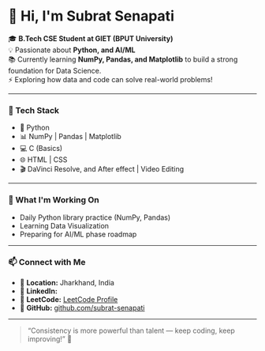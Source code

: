 # 👋 Hi, I'm Subrat Senapati  

🎓 **B.Tech CSE Student at GIET (BPUT University)**  
💡 Passionate about **Python, and AI/ML**  
📚 Currently learning **NumPy, Pandas, and Matplotlib** to build a strong foundation for Data Science.  
⚡ Exploring how data and code can solve real-world problems!  

---

### 🧰 Tech Stack
- 🐍 Python  
- 📊 NumPy | Pandas | Matplotlib  
- 💻 C (Basics)  
- 🌐 HTML | CSS  
- 🎬 DaVinci Resolve, and After effect | Video Editing  

---

### 🌱 What I'm Working On
- Daily Python library practice (NumPy, Pandas)
- Learning Data Visualization
- Preparing for AI/ML phase roadmap  

---

### 📫 Connect with Me
- 📍 **Location:** Jharkhand, India  
- 💼 **LinkedIn:**   
- 🧠 **LeetCode:** [LeetCode Profile](https://leetcode.com/MiHyeQRcFB/) 
- 🐙 **GitHub:** [github.com/subrat-senapati](https://github.com/subrat-senapati)

---

> “Consistency is more powerful than talent — keep coding, keep improving!” 🚀
